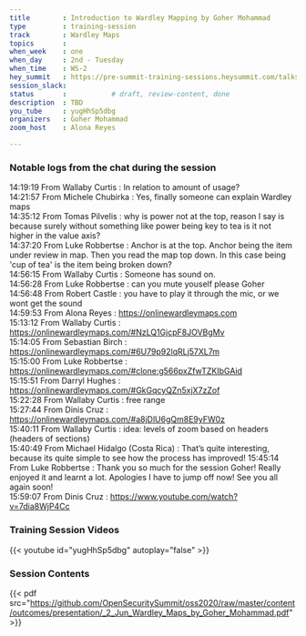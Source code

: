 ```yaml
---
title        : Introduction to Wardley Mapping by Goher Mohammad
type         : training-session
track        : Wardley Maps
topics       : 
when_week    : one
when_day     : 2nd - Tuesday
when_time    : WS-2
hey_summit   : https://pre-summit-training-sessions.heysummit.com/talks/introduction-to-wardley-mapping-2/
session_slack:
status       :           # draft, review-content, done
description  : TBD
you_tube     : yugHhSp5dbg
organizers   : Goher Mohammad
zoom_host    : Alona Reyes

---
```


### Notable logs from the chat during the session

14:19:19     From Wallaby Curtis : In relation to amount of usage?    \
14:21:57     From Michele Chubirka : Yes, finally someone can explain Wardley maps \
14:35:12     From Tomas Pilvelis : why is power not at the top, reason I say is because surely without something like power being key to tea is it not higher in the value axis?  \
14:37:20     From Luke Robbertse : Anchor is at the top. Anchor being the item under review in map. Then you read the map top down. In this case being 'cup of tea' is the item being broken down?   \
14:56:15     From Wallaby Curtis : Someone has sound on.   \
14:56:28     From Luke Robbertse : can you mute youself please Goher   \
14:56:48     From Robert Castle : you have to play it through the mic, or we wont get the sound   \
14:59:53     From Alona Reyes : https://onlinewardleymaps.com  \
15:13:12     From Wallaby Curtis : https://onlinewardleymaps.com/#NzLQ1GjcpF8JOVBgMv  \
15:14:05     From Sebastian Birch : https://onlinewardleymaps.com/#6U79p92lqRLj57XL7m   \
15:15:00     From Luke Robbertse : https://onlinewardleymaps.com/#clone:g566pxZfwTZKIbGAid   \
15:15:51     From Darryl Hughes : https://onlinewardleymaps.com/#GkGqcyQZn5xjX7zZof   \
15:22:28     From Wallaby Curtis : free range   \
15:27:44     From Dinis Cruz : https://onlinewardleymaps.com/#a8jDlU6gQm8E9yFW0z   \
15:40:11     From Wallaby Curtis : idea: levels of zoom based on headers (headers of sections)   \
15:40:49     From Michael Hidalgo (Costa Rica) : That’s quite interesting, because its quite simple to see how the process has improved!
15:45:14     From Luke Robbertse : Thank you so much for the session Goher! Really enjoyed it and learnt a lot. Apologies I have to jump off now! See you all again soon!  \
15:59:07     From Dinis Cruz : https://www.youtube.com/watch?v=7dia8WjP4Cc

### Training Session Videos

{{< youtube id="yugHhSp5dbg" autoplay="false" >}} 



### Session Contents

{{< pdf src="https://github.com/OpenSecuritySummit/oss2020/raw/master/content/outcomes/presentation/_2_Jun_Wardley_Maps_by_Goher_Mohammad.pdf" >}}
